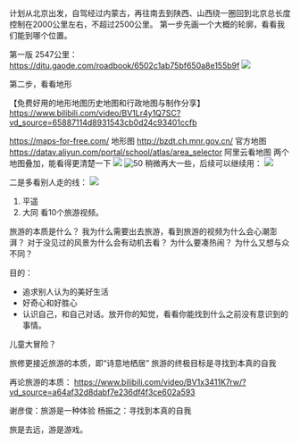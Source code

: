计划从北京出发，自驾经过内蒙古，再往南去到陕西、山西绕一圈回到北京总长度控制在2000公里左右，不超过2500公里。
第一步先画一个大概的轮廓，看看我们能到哪个位置。

第一版 2547公里： https://ditu.gaode.com/roadbook/6502c1ab75bf650a8e155b9f
![](note/files/Pasted%20image%2020230914162735.png)

第二步，看看地形

【免费好用的地形地图历史地图和行政地图与制作分享】 https://www.bilibili.com/video/BV1Lr4y1Q7SC?vd_source=65887114d8931543cb0d24c93401ccfb 

https://maps-for-free.com/ 地形图
http://bzdt.ch.mnr.gov.cn/ 官方地图
https://datav.aliyun.com/portal/school/atlas/area_selector 阿里云看地图
两个地图叠加，能看得更清楚一下
![](note/files/Pasted%20image%2020230914171401.png)
![50](note/files/Pasted%20image%2020230914171629.png)
稍微再大一些，后续可以继续用： ![](note/files/Pasted%20image%2020230914173047.png)

二是多看别人走的线：
![](note/files/Pasted%20image%2020230914192401.png)

1. 平遥
2. 大同
看10个旅游视频。





旅游的本质是什么？
我为什么需要出去旅游，看到旅游的视频为什么会心潮澎湃？
对于没见过的风景为什么会有动机去看？
为什么要凑热闹？
为什么又想与众不同？

目的：
- 追求别人认为的美好生活
- 好奇心和好胜心
- 认识自己，和自己对话。放开你的知觉，看看你能找到什么之前没有意识到的事情。

儿童大冒险？



旅修更接近旅游的本质，即“诗意地栖居”
旅游的终极目标是寻找到本真的自我

再论旅游的本质： https://www.bilibili.com/video/BV1x3411K7rw/?vd_source=a64af32d8dabf7e236df4f3ce602a593

谢彦俊：旅游是一种体验
杨振之：寻找到本真的自我

旅是去远，游是游戏。